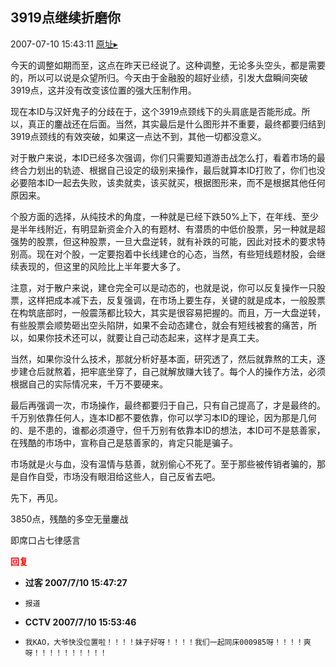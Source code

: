 ## 3919点继续折磨你
2007-07-10 15:43:11
[原址▸](http://www.fxgan.com/chan_time/2007_07_12/533.htm)



 今天的调整如期而至，这点在昨天已经说了。这种调整，无论多头空头，都是需要的，所以可以说是众望所归。今天由于金融股的超好业绩，引发大盘瞬间突破3919点，这并没有改变该位置的强大压制作用。


 


 现在本ID与汉奸鬼子的分歧在于，这个3919点颈线下的头肩底是否能形成。所以，真正的鏖战还在后面。当然，其实最后是什么图形并不重要，最终都要归结到3919点颈线的有效突破，如果这一点达不到，其他一切都没意义。


 


 对于散户来说，本ID已经多次强调，你们只需要知道游击战怎么打，看着市场的最终合力划出的轨迹、根据自己设定的级别来操作，最后就算本ID打败了，你们也没必要陪本ID一起去失败，该卖就卖，该买就买，根据图形来，而不是根据其他任何原因来。


 


 个股方面的选择，从纯技术的角度，一种就是已经下跌50%上下，在年线、至少是半年线附近，有明显新资金介入的有题材、有潜质的中低价股票，另一种就是超强势的股票，但这种股票，一旦大盘逆转，就有补跌的可能，因此对技术的要求特别高。现在对个股，一定要抱着中长线建仓的心态，当然，有些短线题材股，会继续表现的，但这里的风险比上半年要大多了。


 


 注意，对于散户来说，建仓完全可以是动态的，也就是说，你可以反复操作一只股票，这样把成本减下去，反复强调，在市场上要生存，关键的就是成本，一般股票在构筑底部时，一般震荡都比较大，其实是很容易把握的。而且，万一大盘逆转，有些股票会顺势砸出空头陷阱，如果不会动态建仓，就会有短线被套的痛苦，所以，如果你技术还可以，就要让自己动态起来，这样才是真工夫。


 


 当然，如果你没什么技术，那就分析好基本面，研究透了，然后就靠熬的工夫，逐步建仓后就熬着，把牢底坐穿了，自己就解放赚大钱了。每个人的操作方法，必须根据自己的实际情况来，千万不要硬来。


 


 最后再强调一次，市场操作，最终都要归于自己，只有自己提高了，才是最终的。千万别依靠任何人，连本ID都不要依靠，你可以学习本ID的理论，因为那是几何的、是不患的，谁都必须遵守，但千万别有依靠本ID的想法，本ID可不是慈善家，在残酷的市场中，宣称自己是慈善家的，肯定只能是骗子。


 


 市场就是火与血，没有温情与慈善，就别偷心不死了。至于那些被传销者骗的，那是自作自受，市场没有眼泪给这些人，自己反省去吧。


 


 先下，再见。


 


 3850点，残酷的多空无量鏖战


 


 


 即席口占七律感言





<font color='red'>**回复**</font>


- **过客 2007/7/10 15:47:27**
- ```
  报道
  ```
- **CCTV 2007/7/10 15:53:46**
- ```
  我KAO，大爷快没位置啦！！！！妹子好呀！！！！我们一起同床000985呀！！！！爽呀！！！！！！！！！！
  ```
